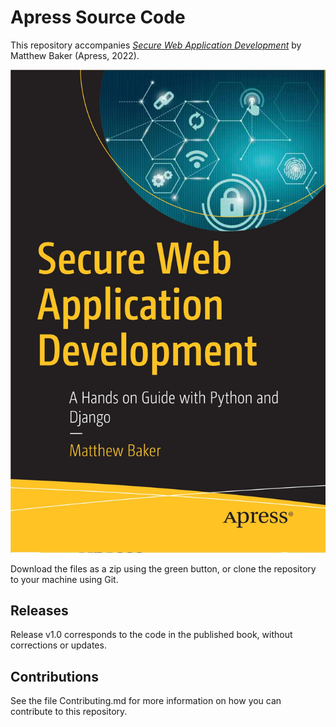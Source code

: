 # Apress Source Code

This repository accompanies [*Secure Web Application Development*](https://www.link.springer.com/book/10.1007/978-1-4842-8596-1) by Matthew Baker (Apress, 2022).

[comment]: #cover
![Cover image](978-1-4842-8595-4.jpg)

Download the files as a zip using the green button, or clone the repository to your machine using Git.

## Releases

Release v1.0 corresponds to the code in the published book, without corrections or updates.

## Contributions

See the file Contributing.md for more information on how you can contribute to this repository.